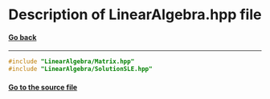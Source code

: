 # Description of LinearAlgebra.hpp file
#### [Go back](https://github.com/sergeyshor/Linear-Algebra-Library/blob/main/docs/markdown/Files.md)
---
```cpp
#include "LinearAlgebra/Matrix.hpp"
#include "LinearAlgebra/SolutionSLE.hpp"
```
#### [Go to the source file](https://github.com/sergeyshor/Linear-Algebra-Library/blob/main/include/LinearAlgebra.hpp)
